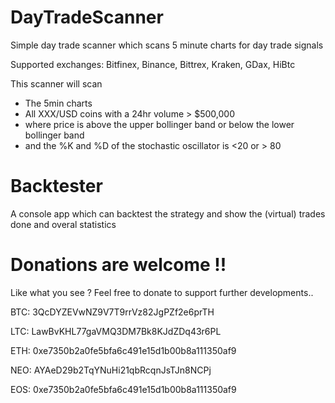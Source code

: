 # DayTradeScanner
Simple day trade scanner which scans 5 minute charts for day trade signals

Supported exchanges: Bitfinex, Binance, Bittrex, Kraken, GDax, HiBtc

This scanner will scan 
- The 5min charts
- All XXX/USD coins with a 24hr volume > $500,000
- where price is above the upper bollinger band or below the lower bollinger band
- and the %K and %D of the stochastic oscillator is <20 or > 80

# Backtester

A console app which can backtest the strategy and show the (virtual) trades done and overal statistics



# Donations are welcome !!

Like what you see ? Feel free to donate to support further developments..

BTC: 3QcDYZEVwNZ9V7T9rrVz82JgPZf2e6prTH

LTC: LawBvKHL77gaVMQ3DM7Bk8KJdZDq43r6PL

ETH: 0xe7350b2a0fe5bfa6c491e15d1b00b8a111350af9

NEO: AYAeD29b2TqYNuHi21qbRcqnJsTJn8NCPj

EOS: 0xe7350b2a0fe5bfa6c491e15d1b00b8a111350af9